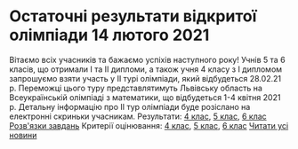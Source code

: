 
# Остаточні результати відкритої олімпіади 14 лютого 2021
Вітаємо всіх учасників та бажаємо успіхів наступного року!
Учнів 5 та 6 класів, що отримали I та II дипломи, а також учня 4 класу з І дипломом запрошуємо взяти участь у II турі олімпіади, який відбудеться 28.02.21 р.
Переможці цього туру представлятимуть Львівську область на Всеукраїнській олімпіаді з математики, що відбудеться 1-4 квітня 2021 р.
Детальну інформацію про II тур олімпіади буде розіслано на електронні скриньки учасникам.
Результати: [4 клас](/images/остаточні-результати-відкритої-олімпіади-14-лютого-2021/4-клас.jpg), [5 клас](/images/остаточні-результати-відкритої-олімпіади-14-лютого-2021/5-клас.jpg), [6 клас](/images/остаточні-результати-відкритої-олімпіади-14-лютого-2021/6-клас.jpg)
[Розв'язки завдань](/files/остаточні-результати-відкритої-олімпіади-14-лютого-2021/розвязки_4-6-клас.pdf)
Критерії оцінювання: [4 клас](/files/остаточні-результати-відкритої-олімпіади-14-лютого-2021/критерії-4-клас.pdf), [5 клас](/files/остаточні-результати-відкритої-олімпіади-14-лютого-2021/критерії-5-клас.pdf), [6 клас](/files/остаточні-результати-відкритої-олімпіади-14-лютого-2021/критерії-6-клас.pdf)
[Читати усі новини](/news)
       